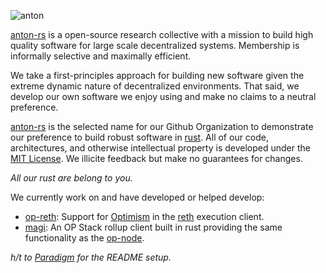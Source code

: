 ![anton](https://github.com/anton-rs/.github/assets/21288394/53f91546-7a4c-4626-8112-901345958c85)

[anton-rs](https://anton.vercel.app/) is a open-source research collective with a mission to build high quality software
for large scale decentralized systems. Membership is informally selective and maximally efficient.

We take a first-principles approach for building new software given the extreme dynamic nature of decentralized
environments. That said, we develop our own software we enjoy using and make no claims to a neutral preference.

[anton-rs](https://anton.vercel.app/) is the selected name for our Github Organization to demonstrate our preference
to build robust software in [rust](https://www.rust-lang.org/). All of our code, architectures, and otherwise intellectual
property is developed under the [MIT License](https://opensource.org/license/mit/). We illicite feedback but make no
guarantees for changes.

_All our rust are belong to you._

We currently work on and have developed or helped develop:
* [op-reth](https://github.com/refcell/reth): Support for [Optimism](https://www.optimism.io/) in the [reth](https://github.com/paradigmxyz/reth) execution client.
* [magi](https://github.com/a16z/magi): An OP Stack rollup client built in rust providing the same functionality as the [op-node](https://github.com/ethereum-optimism/optimism/tree/develop/op-node).

_h/t to [Paradigm](https://github.com/paradigmxyz) for the README setup._
